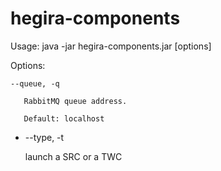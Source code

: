 # hegira-components

Usage: java -jar hegira-components.jar [options]

  Options:
  
    --queue, -q
    
       RabbitMQ queue address.
       
       Default: localhost
       
  * --type, -t
  
       launch a SRC or a TWC
